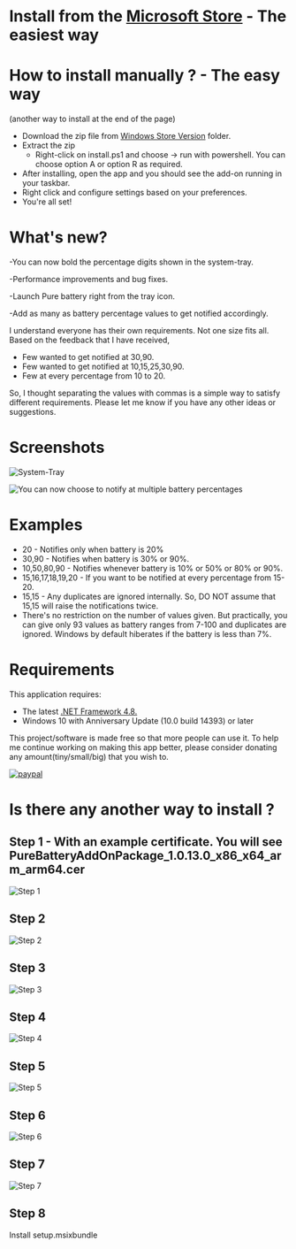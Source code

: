 # Install from the [Microsoft Store](https://www.microsoft.com/store/productId/9N3HDTNCF6Z8) - The easiest way 

# How to install manually ? - The easy way 
(another way to install at the end of the page)
* Download the zip file from [Windows Store Version](https://github.com/medhachaitanya/PureBatteryAddOnSetup/blob/master/Latest/Windows%20Store%20Version/PureBatteryAddOnPackage_1.0.13.0_StoreVersion.zip) folder.
* Extract the zip
  * Right-click on install.ps1 and choose -> run with powershell. You can choose option A or option R as required.
* After installing, open the app and you should see the add-on running in your taskbar.
* Right click and configure settings based on your preferences.
* You're all set!

# What's new?
-You can now bold the percentage digits shown in the system-tray. 

-Performance improvements and bug fixes.

-Launch Pure battery right from the tray icon.

-Add as many as battery percentage values to get notified accordingly. 

I understand everyone has their own requirements. Not one size fits all.
Based on the feedback that I have received,
  * Few wanted to get notified at 30,90.
  * Few wanted to get notified at 10,15,25,30,90.
  * Few at every percentage from 10 to 20.  
  
So, I thought separating the values with commas is a simple way to satisfy different requirements. Please let me know if you have any other ideas or suggestions.

# Screenshots

![System-Tray](https://github.com/medhachaitanya/PureBatteryAddOnSetup/blob/master/Screenshots/SystemTray.PNG)

![You can now choose to notify at multiple battery percentages](https://github.com/medhachaitanya/PureBatteryAddOnSetup/blob/master/Screenshots/LatestScreenshot.png)

# Examples 
  * 20 - Notifies only when battery is 20%
  * 30,90 - Notifies when battery is 30% or 90%.
  * 10,50,80,90 - Notifies whenever battery is 10% or 50% or 80% or 90%.
  * 15,16,17,18,19,20 - If you want to be notified at every percentage from 15-20.
  * 15,15 - Any duplicates are ignored internally. So, DO NOT assume that 15,15 will raise the notifications twice.
  * There's no restriction on the number of values given. But practically, you can give only 93 values as battery ranges from 7-100 and duplicates are ignored. Windows by default hiberates if the battery is less than 7%.
  
# Requirements
This application requires:

 * The latest [.NET Framework 4.8.](https://dotnet.microsoft.com/download/dotnet-framework/net48)
 * Windows 10 with Anniversary Update (10.0 build 14393) or later


This project/software is made free so that more people can use it. 
To help me continue working on making this app better, please consider donating any amount(tiny/small/big) that you wish to. 

[![paypal](https://www.paypalobjects.com/en_US/i/btn/btn_donateCC_LG.gif)](https://www.paypal.com/cgi-bin/webscr?cmd=_donations&business=karri.15%40wright.edu&currency_code=USD&source=url)


# Is there any another way to install ?

## Step 1 - With an example certificate. You will see PureBatteryAddOnPackage_1.0.13.0_x86_x64_arm_arm64.cer
![Step 1](https://github.com/medhachaitanya/YGIC-Photo-Maker/blob/master/AppReleases/Images/Step%201.PNG)
## Step 2
![Step 2](https://github.com/medhachaitanya/YGIC-Photo-Maker/blob/master/AppReleases/Images/Step%202.PNG)
## Step 3
![Step 3](https://github.com/medhachaitanya/YGIC-Photo-Maker/blob/master/AppReleases/Images/Step%203.PNG)
## Step 4
![Step 4](https://github.com/medhachaitanya/YGIC-Photo-Maker/blob/master/AppReleases/Images/Step%205.PNG)
## Step 5
![Step 5](https://github.com/medhachaitanya/YGIC-Photo-Maker/blob/master/AppReleases/Images/Step%206.PNG)
## Step 6
![Step 6](https://github.com/medhachaitanya/YGIC-Photo-Maker/blob/master/AppReleases/Images/Step%207.PNG)
## Step 7
![Step 7](https://github.com/medhachaitanya/YGIC-Photo-Maker/blob/master/AppReleases/Images/Step%208.PNG)
## Step 8
Install setup.msixbundle
